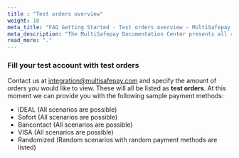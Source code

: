```yaml
---
title : "Test orders overview"
weight: 10
meta_title: "FAQ Getting Started - Test orders overview - MultiSafepay Docs"
meta_description: "The MultiSafepay Documentation Center presents all relevant information about our Plugins and API. You can also find support pages for payment methods, tools and general questions as well as the contact details of our Support and Integration Teams."
read_more: "."
---
```


### Fill your test account with test orders

Contact us at <integration@multisafepay.com> and specify the amount of orders you would like to view. These will all be listed as __test orders__.  At this moment we can provide you with the following sample payment methods:

* iDEAL (All scenarios are possible)
* Sofort (All scenarios are possible)
* Bancontact (All scenarios are possible)
* VISA (All scenarios are possible)
* Randomized (Random scenarios with random payment methods are listed)
